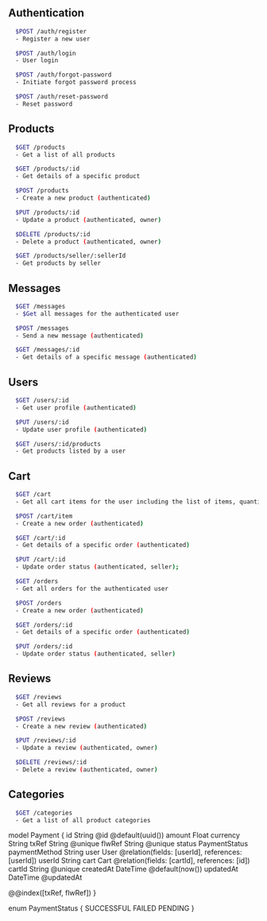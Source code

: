 ## Authentication

```bash
  $POST /auth/register 
  - Register a new user

  $POST /auth/login
  - User login

  $POST /auth/forgot-password
  - Initiate forgot password process

  $POST /auth/reset-password
  - Reset password
 ```

## Products

```bash
  $GET /products
  - Get a list of all products

  $GET /products/:id
  - Get details of a specific product

  $POST /products
  - Create a new product (authenticated)

  $PUT /products/:id
  - Update a product (authenticated, owner)

  $DELETE /products/:id
  - Delete a product (authenticated, owner)

  $GET /products/seller/:sellerId
  - Get products by seller
 ```

## Messages

```bash
  $GET /messages
  - $Get all messages for the authenticated user

  $POST /messages
  - Send a new message (authenticated)

  $GET /messages/:id
  - Get details of a specific message (authenticated)
```

## Users

```bash
  $GET /users/:id
  - Get user profile (authenticated)

  $PUT /users/:id
  - Update user profile (authenticated)

  $GET /users/:id/products
  - Get products listed by a user
```

## Cart

```bash
  $GET /cart
  - Get all cart items for the user including the list of items, quantities, and total price.

  $POST /cart/item
  - Create a new order (authenticated)

  $GET /cart/:id
  - Get details of a specific order (authenticated)

  $PUT /cart/:id
  - Update order status (authenticated, seller);
```


```bash
  $GET /orders
  - Get all orders for the authenticated user

  $POST /orders
  - Create a new order (authenticated)

  $GET /orders/:id
  - Get details of a specific order (authenticated)

  $PUT /orders/:id
  - Update order status (authenticated, seller)
```
## Reviews

```bash
  $GET /reviews
  - Get all reviews for a product

  $POST /reviews
  - Create a new review (authenticated)

  $PUT /reviews/:id
  - Update a review (authenticated, owner)

  $DELETE /reviews/:id
  - Delete a review (authenticated, owner)
```
## Categories

```bash
  $GET /categories
  - Get a list of all product categories
 ```


 model Payment {
  id                  String   @id @default(uuid())
  amount              Float
  currency            String
  txRef               String   @unique
  flwRef              String   @unique
  status              PaymentStatus
  paymentMethod       String
  user                User     @relation(fields: [userId], references: [userId])
  userId              String
  cart                Cart     @relation(fields: [cartId], references: [id])
  cartId              String   @unique
  createdAt           DateTime @default(now())
  updatedAt           DateTime @updatedAt

  @@index([txRef, flwRef])
}

enum PaymentStatus {
  SUCCESSFUL
  FAILED
  PENDING
}
